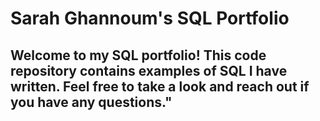 # Sarah Ghannoum's SQL Portfolio

## Welcome to my SQL portfolio! This code repository contains examples of SQL I have written. Feel free to take a look and reach out if you have any questions."


